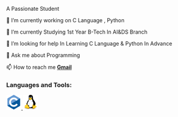 A Passionate Student

🔭 I’m currently working on C Language , Python

🌱 I’m currently Studying 1st Year B-Tech In AI&DS Branch

🤝 I’m looking for help In Learning  C Language & Python In Advance

💬 Ask me about Programming

📫 How to reach me **[Gmail](hgella91@gmail.com)**

<h3 align="left">Languages and Tools:</h3>
<p align="left"> <a href="https://www.cprogramming.com/" target="_blank" rel="noreferrer"> <img src="https://raw.githubusercontent.com/devicons/devicon/master/icons/c/c-original.svg" alt="c" width="40" height="40"/> </a> <a href="https://www.linux.org/" target="_blank" rel="noreferrer"> <img src="https://raw.githubusercontent.com/devicons/devicon/master/icons/linux/linux-original.svg" alt="linux" width="40" height="40"/> </a> </p>
